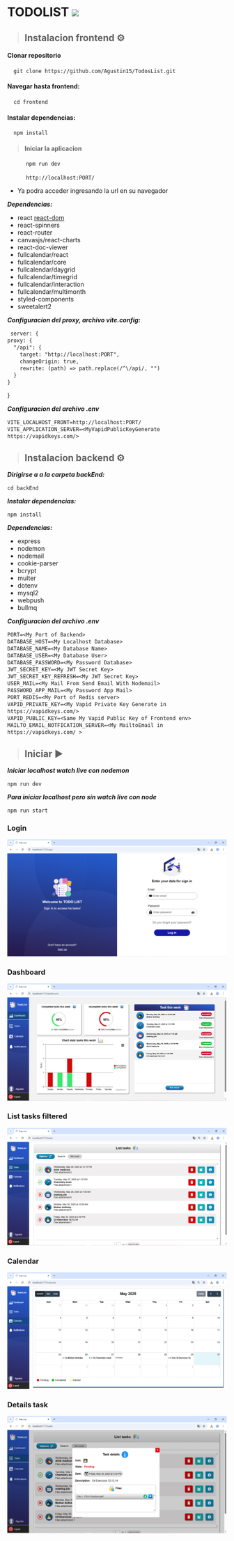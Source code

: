 # TODOLIST <img src="https://i.postimg.cc/Gmm9k3Vv/logo.png" width="43px">

> ## Instalacion frontend ⚙

#### Clonar repositorio

      git clone https://github.com/Agustin15/TodosList.git

#### Navegar hasta frontend:

      cd frontend

#### Instalar dependencias:

      npm install

> #### Iniciar la aplicacion

          npm run dev

          http://localhost:PORT/

- Ya podra acceder ingresando la url en su navegador

**_Dependencias:_**

- react
[react-dom]("https://www.npmjs.com/package/react-dom")
- react-spinners
- react-router
- canvasjs/react-charts 
- react-doc-viewer
- fullcalendar/react
- fullcalendar/core
- fullcalendar/daygrid
- fullcalendar/timegrid
- fullcalendar/interaction
- fullcalendar/multimonth
- styled-components
- sweetalert2
  

**_Configuracion del proxy, archivo vite.config:_**

     server: {
    proxy: {
      "/api": {
        target: "http://localhost:PORT",
        changeOrigin: true,
        rewrite: (path) => path.replace(/^\/api/, "")
      }
    }
  }

**_Configuracion del archivo .env_**

    VITE_LOCALHOST_FRONT=http://localhost:PORT/
    VITE_APPLICATION_SERVER=<MyVapidPublicKeyGenerate https://vapidkeys.com/>
    
> ## Instalacion backend ⚙

**_Dirigirse a a la carpeta backEnd:_**

    cd backEnd

**_Instalar dependencias:_**

    npm install

**_Dependencias:_**

- express
- nodemon
- nodemail
- cookie-parser
- bcrypt
- multer
- dotenv
- mysql2
- webpush
- bullmq

**_Configuracion del archivo .env_**

    PORT=<My Port of Backend>
    DATABASE_HOST=<My Localhost Database>
    DATABASE_NAME=<My Database Name>
    DATABASE_USER=<My Database User>
    DATABASE_PASSWORD=<My Password Database>
    JWT_SECRET_KEY=<My JWT Secret Key>
    JWT_SECRET_KEY_REFRESH=<My JWT Secret Key>
    USER_MAIL=<My Mail From Send Email With Nodemail>
    PASSWORD_APP_MAIL=<My Password App Mail>
    PORT_REDIS=<My Port of Redis server>
    VAPID_PRIVATE_KEY=<My Vapid Private Key Generate in https://vapidkeys.com/>
    VAPID_PUBLIC_KEY=<Same My Vapid Public Key of Frontend env>
    MAILTO_EMAIL_NOTFICATION_SERVER=<My MailtoEmail in https://vapidkeys.com/ >

> ## Iniciar ▶

**_Iniciar localhost watch live con nodemon_**

    npm run dev

**_Para iniciar localhost pero sin watch live con node_**

    npm run start

### Login
![Login](capturesApp/login.PNG)

### Dashboard
![Dashboard](capturesApp/dashboard.PNG)

### List tasks filtered

![List tasks filtered](capturesApp/list%20tasks.PNG)

### Calendar 

![Calendar](capturesApp/calendar.PNG)

### Details task 

![Details task](capturesApp/detailsTask.PNG)


